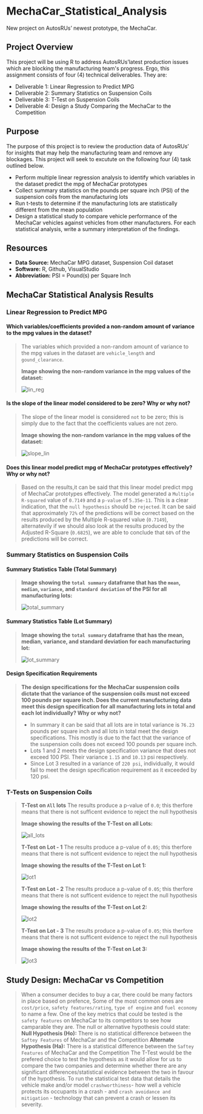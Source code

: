 # MechaCar_Statistical_Analysis
New project on AutosRUs’ newest prototype, the MechaCar.

## Project Overview
This project will be using R to address AutosRUs’latest production issues which are blocking the manufacturing team's progress. Ergo, this assignment consists of four (4) technical deliverables. They are:

- Deliverable 1: Linear Regression to Predict MPG
- Deliverable 2: Summary Statistics on Suspension Coils
- Deliverable 3: T-Test on Suspension Coils
- Deliverable 4: Design a Study Comparing the MechaCar to the Competition

## Purpose
The purpose of this project is to review the production data of AutosRUs’ for insights that may help the manufacturing team and remove any blockages. This project will seek to excutute on the following four (4) task outlined below.
- Perform multiple linear regression analysis to identify which variables in the dataset predict the mpg of MechaCar prototypes
- Collect summary statistics on the pounds per square inch (PSI) of the suspension coils from the manufacturing lots
- Run t-tests to determine if the manufacturing lots are statistically different from the mean population
- Design a statistical study to compare vehicle performance of the MechaCar vehicles against vehicles from other manufacturers. For each statistical analysis, write a summary interpretation of the findings.

## Resources
- **Data Source:** MechaCar MPG dataset, Suspension Coil dataset
- **Software:** R, Github, VisualStudio
- **Abbreviation:** PSI = Pound(s) per Square Inch

## MechaCar Statistical Analysis Results
>
### **Linear Regression to Predict MPG**
>
#### Which variables/coefficients provided a non-random amount of variance to the mpg values in the dataset?
> The variables which provided a non-random amount of variance to the mpg values in the dataset are `vehicle_length` and `gound_clearance`.
>
>**Image showing the non-random variance in the mpg values of the dataset:**
>
>![lin_reg](./Resources/lin_reg.png)
>
#### Is the slope of the linear model considered to be zero? Why or why not?
> The slope of the linear model is considered `not` to be zero; this is simply due to the fact that the coefficients values are not zero.
>
>**Image showing the non-random variance in the mpg values of the dataset:**
>
>![slope_lin](./Resources/slope_lin.png)
>
#### Does this linear model predict mpg of MechaCar prototypes effectively? Why or why not?
> Based on the results,it can be said that this linear model predict mpg of MechaCar prototypes effectively. The model generated a `Multiple R-squared` value of `0.7149` and a `p-value` of `5.35e-11`. This is a clear indication, that the `null hypothesis` should be `rejected`. It can be said that approximately `72%` of the predictions will be correct based on the results produced by the Multiple R-squared value (`0.7149`), alternatevily if we should also look at the results produced by the Adjusted R-Square (`0.6825`), we are able to conclude that `68%` of the predictions will be correct.
>
### **Summary Statistics on Suspension Coils**
>
#### Summary Statistics Table **(Total Summary)**
>
>**Image showing the `total summary` dataframe that has the `mean`, `median`, `variance`, and `standard deviation` of the PSI for all manufacturing lots:**
>
>![total_summary](./Resources/total_summary.png)
>
#### Summary Statistics Table **(Lot Summary)**
>
>**Image showing the `total summary` dataframe that has the mean, median, variance, and standard deviation for each manufacturing lot:**
>
>![lot_summary](./Resources/lot_summary.png)
>
#### Design Specification Requirements
>**The design specifications for the MechaCar suspension coils dictate that the variance of the suspension coils must not exceed 100 pounds per square inch. Does the current manufacturing data meet this design specification for all manufacturing lots in total and each lot individually? Why or why not?**
>
>- In summary it can be said that all lots are in total variance is `76.23` pounds per square inch and all lots in total meet the design specifications. This mostly is due to the fact that the variance of the suspension coils does not exceed 100 pounds per square inch.
>- Lots 1 and 2 meets the design specification variance that does not exceed 100 PSI. Their variance `1.15` and `10.13` psi respectively.
>- Since Lot 3 resulted in a variance of `220 psi`, individually, it would fail to meet the design specification requirement as it exceeded by 120 psi.
>
### T-Tests on Suspension Coils
>
> **T-Test on `All` lots**
>The results produce a p-value of `0.0`; this therfore means that there is not sufficent evidence to reject the null hypothesis
>
>**Image showing the results of the T-Test on all Lots:**
>
>![all_lots](./Resources/all_lots.png)
>
> **T-Test on Lot - 1**
>The results produce a p-value of `0.05`; this therfore means that there is not sufficent evidence to reject the null hypothesis
>
>**Image showing the results of the T-Test on Lot 1:**
>
>![lot1](./Resources/lot1.png)
>
> **T-Test on Lot - 2**
>The results produce a p-value of `0.05`; this therfore means that there is not sufficent evidence to reject the null hypothesis
>
>**Image showing the results of the T-Test on Lot 2:**
>
>![lot2](./Resources/lot2.png)
>
> **T-Test on Lot - 3**
>The results produce a p-value of `0.05`; this therfore means that there is not sufficent evidence to reject the null hypothesis
>
>**Image showing the results of the T-Test on Lot 3:**
>
>![lot3](./Resources/lot3.png)

## Study Design: MechaCar vs Competition
> When a consumer decides to buy a car, there could be many factors in place based on prefence, Some of the most common ones are `cost/price`, `safety features/rating`, `type of engine` and `fuel economy` to name a few. One of the key metrics that could be tested is the `safety features` on MechaCar to its competitors to see how camparable they are. The null or alternative hypothesis could state:
> **Null Hypothesis (Ho):** There is no statistical difference between the `Saftey Features` of MechaCar and the Competition
> **Alternate Hypothesis (Ha):** There is a statistical difference between the `Saftey Features` of MechaCar and the Competition
> The T-Test would be the prefered choice to test the hypothesis as it would allow for us to compare the two companies and determine whether there are any significant differences/statistical evidence between the two in favour of the hypothesis. To run the statistical test data that details the vehicle make and/or model `crashworthiness`- how well a vehicle protects its occupants in a crash - and  `crash avoidance and mitigation` - technology that can prevent a crash or lessen its severity.